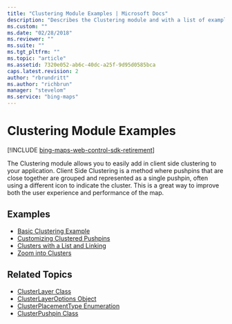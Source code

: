 ```yaml
---
title: "Clustering Module Examples | Microsoft Docs"
description: "Describes the Clustering module and with a list of examples of the Clustering module and related topics."
ms.custom: ""
ms.date: "02/28/2018"
ms.reviewer: ""
ms.suite: ""
ms.tgt_pltfrm: ""
ms.topic: "article"
ms.assetid: 7320e052-ab6c-40dc-a25f-9d95d0585bca
caps.latest.revision: 2
author: "rbrundritt"
ms.author: "richbrun"
manager: "stevelom"
ms.service: "bing-maps"
---
```


# Clustering Module Examples

[!INCLUDE [bing-maps-web-control-sdk-retirement](../../../includes/bing-maps-web-control-sdk-retirement.md)]

The Clustering module allows you to easily add in client side clustering to your application. Client Side Clustering is a method where pushpins that are close together are grouped and represented as a single pushpin, often using a different icon to indicate the cluster. This is a great way to improve both the user experience and performance of the map.

## Examples

  * [Basic Clustering Example](basic-clustering-example.md)
  * [Customizing Clustered Pushpins](customizing-clustered-pushpins.md)
  * [Clusters with a List and Linking](clusters-with-a-list-and-linking.md)
  * [Zoom into Clusters](zoom-into-clusters.md)

## Related Topics

  * [ClusterLayer Class](../../modules/clustering-module/clusterlayer-class.md)
  * [ClusterLayerOptions Object](../../modules/clustering-module/clusterlayeroptions-object.md)
  * [ClusterPlacementType Enumeration](../../modules/clustering-module/clusterplacementtype-enumeration.md)
  * [ClusterPushpin Class](../../modules/clustering-module/clusterpushpin-class.md)